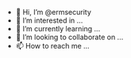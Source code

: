 - 👋 Hi, I’m @ermsecurity
- 👀 I’m interested in ...
- 🌱 I’m currently learning ...
- 💞️ I’m looking to collaborate on ...
- 📫 How to reach me ...

<!---
ermsecurity/ermsecurity is a ✨ special ✨ repository because its `README.md` (this file) appears on your GitHub profile.
You can click the Preview link to take a look at your changes.
--->
